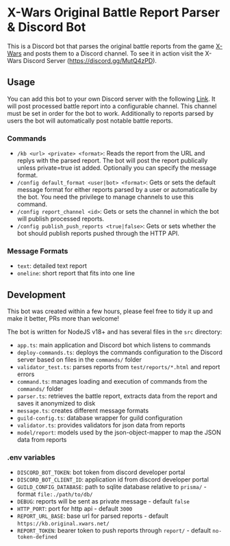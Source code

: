# X-Wars Original Battle Report Parser & Discord Bot

This is a Discord bot that parses the original battle reports from the game [X-Wars](https://original.xwars.net) and posts them to a Discord channel. To see it in action visit the X-Wars Discord Server (https://discord.gg/MutQ4zPD).

## Usage

You can add this bot to your own Discord server with the following [Link](https://discord.com/api/oauth2/authorize?client_id=1113485760604147784&permissions=&scope=bot). It will post processed battle report into a configurable channel. This channel must be set in order for the bot to work. Additionally to reports parsed by users the bot will automatically post notable battle reports.

### Commands
  - `/kb <url> <private> <format>`: Reads the report from the URL and replys with the parsed report. The bot will post the report publically unless private=true ist added. Optionally you can specify the message format.
  - `/config default_format <user|bot> <format>`: Gets or sets the default message format for either reports parsed by a user or automaticalle by the bot. You need the privilege to manage channels to use this command.
  - `/config report_channel <id>`: Gets or sets the channel in which the bot will publish processed reports.
  - `/config publish_push_reports <true|false>`: Gets or sets whether the bot should publish reports pushed through the HTTP API.
  
### Message Formats
  - `text`: detailed text report
  - `oneline`: short report that fits into one line

## Development

This bot was created within a few hours, please feel free to tidy it up and make it better, 
PRs more than welcome!

The bot is written for NodeJS v18+ and has several files in the `src` directory:
  - `app.ts`: main application and Discord bot which listens to commands
  - `deploy-commands.ts`: deploys the commands configuration to the Discord server based on files in the `commands/` folder
  - `validator_test.ts`: parses reports from `test/reports/*.html` and report errors
  - `command.ts`: manages loading and execution of commands from the `commands/` folder
  - `parser.ts`: retrieves the battle report, extracts data from the report and saves it anonymized to disk 
  - `message.ts`: creates different message formats
  - `guild-config.ts`: database wrapper for guild configuration
  - `validator.ts`: provides validators for json data from reports
  - `model/report`: models used by the json-object-mapper to map the JSON data from reports

### .env variables
 - `DISCORD_BOT_TOKEN`: bot token from discord developer portal
 - `DISCORD_BOT_CLIENT_ID`: application id from discord developer portal
 - `GUILD_CONFIG_DATABASE`: path to sqlite database relative to `prisma/` - format `file:./path/to/db/`
 - `DEBUG`: reports will be sent as private message - default `false`
 - `HTTP_PORT`: port for http api - default `3000`
 - `REPORT_URL_BASE`: base url for parsed reports - default `https://kb.original.xwars.net/`
 - `REPORT_TOKEN`: bearer token to push reports through `report/` - default `no-token-defined`